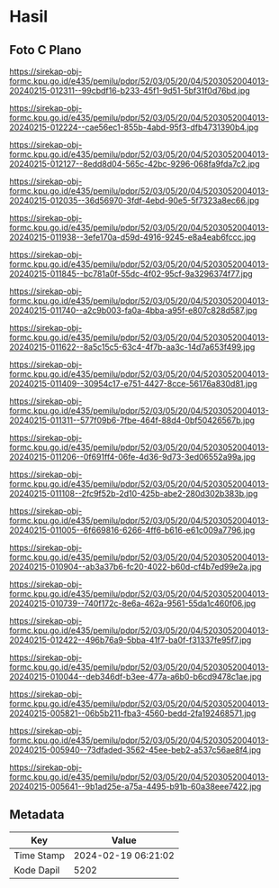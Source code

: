 # Hasil

## Foto C Plano

https://sirekap-obj-formc.kpu.go.id/e435/pemilu/pdpr/52/03/05/20/04/5203052004013-20240215-012311--99cbdf16-b233-45f1-9d51-5bf31f0d76bd.jpg

https://sirekap-obj-formc.kpu.go.id/e435/pemilu/pdpr/52/03/05/20/04/5203052004013-20240215-012224--cae56ec1-855b-4abd-95f3-dfb4731390b4.jpg

https://sirekap-obj-formc.kpu.go.id/e435/pemilu/pdpr/52/03/05/20/04/5203052004013-20240215-012127--8edd8d04-565c-42bc-9296-068fa9fda7c2.jpg

https://sirekap-obj-formc.kpu.go.id/e435/pemilu/pdpr/52/03/05/20/04/5203052004013-20240215-012035--36d56970-3fdf-4ebd-90e5-5f7323a8ec66.jpg

https://sirekap-obj-formc.kpu.go.id/e435/pemilu/pdpr/52/03/05/20/04/5203052004013-20240215-011938--3efe170a-d59d-4916-9245-e8a4eab6fccc.jpg

https://sirekap-obj-formc.kpu.go.id/e435/pemilu/pdpr/52/03/05/20/04/5203052004013-20240215-011845--bc781a0f-55dc-4f02-95cf-9a3296374f77.jpg

https://sirekap-obj-formc.kpu.go.id/e435/pemilu/pdpr/52/03/05/20/04/5203052004013-20240215-011740--a2c9b003-fa0a-4bba-a95f-e807c828d587.jpg

https://sirekap-obj-formc.kpu.go.id/e435/pemilu/pdpr/52/03/05/20/04/5203052004013-20240215-011622--8a5c15c5-63c4-4f7b-aa3c-14d7a653f499.jpg

https://sirekap-obj-formc.kpu.go.id/e435/pemilu/pdpr/52/03/05/20/04/5203052004013-20240215-011409--30954c17-e751-4427-8cce-56176a830d81.jpg

https://sirekap-obj-formc.kpu.go.id/e435/pemilu/pdpr/52/03/05/20/04/5203052004013-20240215-011311--577f09b6-7fbe-464f-88d4-0bf50426567b.jpg

https://sirekap-obj-formc.kpu.go.id/e435/pemilu/pdpr/52/03/05/20/04/5203052004013-20240215-011206--0f691ff4-06fe-4d36-9d73-3ed06552a99a.jpg

https://sirekap-obj-formc.kpu.go.id/e435/pemilu/pdpr/52/03/05/20/04/5203052004013-20240215-011108--2fc9f52b-2d10-425b-abe2-280d302b383b.jpg

https://sirekap-obj-formc.kpu.go.id/e435/pemilu/pdpr/52/03/05/20/04/5203052004013-20240215-011005--6f669816-6266-4ff6-b616-e61c009a7796.jpg

https://sirekap-obj-formc.kpu.go.id/e435/pemilu/pdpr/52/03/05/20/04/5203052004013-20240215-010904--ab3a37b6-fc20-4022-b60d-cf4b7ed99e2a.jpg

https://sirekap-obj-formc.kpu.go.id/e435/pemilu/pdpr/52/03/05/20/04/5203052004013-20240215-010739--740f172c-8e6a-462a-9561-55da1c460f06.jpg

https://sirekap-obj-formc.kpu.go.id/e435/pemilu/pdpr/52/03/05/20/04/5203052004013-20240215-012422--496b76a9-5bba-41f7-ba0f-f31337fe95f7.jpg

https://sirekap-obj-formc.kpu.go.id/e435/pemilu/pdpr/52/03/05/20/04/5203052004013-20240215-010044--deb346df-b3ee-477a-a6b0-b6cd9478c1ae.jpg

https://sirekap-obj-formc.kpu.go.id/e435/pemilu/pdpr/52/03/05/20/04/5203052004013-20240215-005821--06b5b211-fba3-4560-bedd-2fa192468571.jpg

https://sirekap-obj-formc.kpu.go.id/e435/pemilu/pdpr/52/03/05/20/04/5203052004013-20240215-005940--73dfaded-3562-45ee-beb2-a537c56ae8f4.jpg

https://sirekap-obj-formc.kpu.go.id/e435/pemilu/pdpr/52/03/05/20/04/5203052004013-20240215-005641--9b1ad25e-a75a-4495-b91b-60a38eee7422.jpg


## Metadata

| Key        | Value               |
| ---------- | ------------------- |
| Time Stamp | 2024-02-19 06:21:02 |
| Kode Dapil | 5202                |




